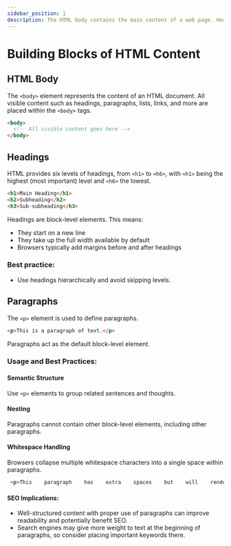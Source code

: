 ```yaml
---
sidebar_position: 1
description: The HTML body contains the main content of a web page. Headings and paragraphs are fundamental elements that structure this content, providing hierarchy and organization to the information presented.
---
```


# Building Blocks of HTML Content

## HTML Body

The `<body>` element represents the content of an HTML document. All visible content such as headings, paragraphs, lists, links, and more are placed within the `<body>` tags.

```html
<body>
  <!-- All visible content goes here -->
</body>
```

## Headings

HTML provides six levels of headings, from `<h1>` to `<h6>`, with `<h1>` being the highest (most important) level and `<h6>` the lowest.

```html
<h1>Main Heading</h1>
<h2>Subheading</h2>
<h3>Sub-subheading</h3>
```

Headings are block-level elements. This means:

- They start on a new line
- They take up the full width available by default
- Browsers typically add margins before and after headings

### Best practice:
- Use headings hierarchically and avoid skipping levels.

## Paragraphs

The `<p>` element is used to define paragraphs.

```html
<p>This is a paragraph of text.</p>
```

Paragraphs act as the default block-level element.

### Usage and Best Practices:

#### Semantic Structure

Use `<p>` elements to group related sentences and thoughts.

#### Nesting

Paragraphs cannot contain other block-level elements, including other paragraphs.

#### Whitespace Handling

Browsers collapse multiple whitespace characters into a single space within paragraphs.
   ```html
    <p>This    paragraph    has    extra    spaces    but    will    render    normally.</p>
   ```
#### SEO Implications:
- Well-structured content with proper use of paragraphs can improve readability and potentially benefit SEO.
- Search engines may give more weight to text at the beginning of paragraphs, so consider placing important keywords there.
